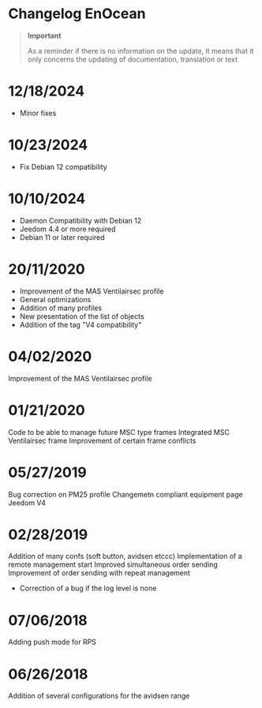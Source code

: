 # Changelog EnOcean

>**Important**
>
>As a reminder if there is no information on the update, it means that it only concerns the updating of documentation, translation or text

# 12/18/2024

- Minor fixes

# 10/23/2024

- Fix Debian 12 compatibility

# 10/10/2024

- Daemon Compatibility with Debian 12
- Jeedom 4.4 or more required
- Debian 11 or later required

# 20/11/2020

- Improvement of the MAS Ventilairsec profile
- General optimizations
- Addition of many profiles
- New presentation of the list of objects
- Addition of the tag "V4 compatibility"

# 04/02/2020

Improvement of the MAS Ventilairsec profile

# 01/21/2020

Code to be able to manage future MSC type frames
Integrated MSC Ventilairsec frame
Improvement of certain frame conflicts

# 05/27/2019

Bug correction on PM25 profile
Changemetn compliant equipment page Jeedom V4

# 02/28/2019

Addition of many confs (soft button, avidsen etccc)
Implementation of a remote management start
Improved simultaneous order sending
Improvement of order sending with repeat management

- Correction of a bug if the log level is none

# 07/06/2018

Adding push mode for RPS

# 06/26/2018

Addition of several configurations for the avidsen range
